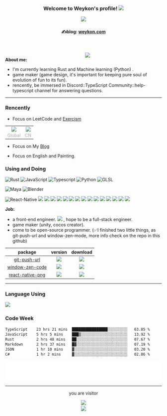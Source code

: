 <!-- https://readme-typing-svg.herokuapp.com/demo/ -->

<h3 align=center>
  Welcome to Weykon's profile!
  <img src="https://media.giphy.com/media/hvRJCLFzcasrR4ia7z/giphy.gif" width="28">
</h3>

<p align="center">
  <a herf="https://git.io/typing-svg"><img src="https://readme-typing-svg.herokuapp.com?font=Shadows+Into+Light&size=30&height=70px&width=300px&pause=500&color=15C800&background=00000000&center=true&vCenter=true&lines=i+love+the+code+world+!"></a>
		<h4 align=center>✍️blog: <a href="https://weykon.com" target="_blank">weykon.com</a></h4>
</p>



<br>
<br>
<img align="right" width="49%" src="https://github-readme-stats.vercel.app/api?username=weykon&count_private=true&include_all_commits=true&show_icons=true">

**About me:**
+ I'm currently learning Rust and Machine learning (Python) .
+ game maker (game design, it's important for  keeping pure soul of evolution of fun to its fun).
+ rencently, be immersed in Discord::TypeScript Community::help-typescript channel for answering questions.

---
### Rencently
- Focus on LeetCode and [Exercism](https://exercism.org/profiles/weykon)
<table rules="none" align="center">
	<tr>
		<td>
			<center>
				<img width="250px" src="https://leetcard.jacoblin.cool/Weykon?theme=nord&font=PT%20Mono&ext=activity&animation=true" />
				<br/>
				<font color="AAAAAA" align="center">Global</font>
			</center>
		</td>
		<td>
			<center>
				<img width="250px" src="https://leetcard.jacoblin.cool/weykon?theme=nord&font=PT%20Mono&ext=activity&site=cn&animation=true" />
				<br/>
        <font color="AAAAAA" align="center">CN</font> 
			</center>
		</td>
	</tr>
</table>
  
- Focus on My [Blog](https://weykon.com)

- Focus on English and Painting.

### Using and Doing

![Rust](http://img.shields.io/badge/-Rust-D2B48?style=flat-square&logo=Rust&logoColor=000000)
![JavaScript](https://img.shields.io/badge/-JavaScript-%23F7DF1C?style=flat-square&logo=javascript&logoColor=ffff4a&color=d1b01f)
![Typescript](http://img.shields.io/badge/-Typescript-ff69b4?style=flat-square&logo=Typescript&logoColor=white)
![Python](http://img.shields.io/badge/-Python-purple?style=flat-square&logo=Python&logoColor=pink)
![GLSL](http://img.shields.io/badge/-GLSL-purple?style=flat-square&logo=GLSL&logoColor=orange)  


![Maya](http://img.shields.io/badge/-Maya-48A0A3?style=flat-square&logo=Maya&logoColor=5AAEAF)
![Blender](http://img.shields.io/badge/-Blender-orange?style=flat-square&logo=Blender&logoColor=5AAEAF)


![React-Native](http://img.shields.io/badge/-ReactNative-blue?style=flat-square&logo=reactnative&logoColor=5AAEAF) 
[![](https://img.shields.io/badge/-Docker-2496ED?style=flat-square&logo=docker&logoColor=ffffff)](https://www.docker.com/)
[![](https://img.shields.io/badge/-NPM-cb3837?style=flat-square&logo=npm&logoColor=white)](https://npmjs.com/)
[![](https://img.shields.io/badge/-Git-f05032?style=flat-square&logo=git&logoColor=white)](https://git-scm.com/)
[![](https://img.shields.io/badge/React-cb3837?style=flat-square&logo=React&logoColor=ffffff)](https://reactjs.org/)
[![](https://img.shields.io/badge/-Electron-6DB33F?style=flat-square&logo=electron&logoColor=ffffff)](https://www.electronjs.org/)
[![](https://img.shields.io/badge/-Node.js-43853d?style=flat-square&logo=node.js&logoColor=ffffff)](https://nodejs.org/)
[![](https://img.shields.io/badge/-Nginx-269539?style=flat-square&logo=nginx&logoColor=ffffff)](https://nginx.org/)
[![](https://img.shields.io/badge/-Redis-dc382d?style=flat-square&logo=redis&logoColor=white)](https://redis.io/)
[![](https://img.shields.io/badge/-Yarn-2496ED?style=flat-square&logo=yarn&logoColor=white)](https://yarnpkg.com/)
[![](https://img.shields.io/badge/-Webpack-3776AB?style=flat-square&logo=webpack&logoColor=white)](https://webpack.js.org/)
[![](https://img.shields.io/badge/-MongoDB-6DB33F?style=flat-square&logo=mongodb&logoColor=white)](https://www.mongodb.com/)
[![](https://img.shields.io/badge/-Tensorflow-fcc624?style=flat-square&logo=tensorflow&logoColor=white)](https://www.tensorflow.org/)
[![](https://img.shields.io/badge/-Keras-f05032?style=flat-square&logo=keras&logoColor=white)](https://keras.io/)
[![](https://img.shields.io/badge/-PyTorch-269539?style=flat-square&logo=pytorch&logoColor=white)](https://pytorch.org/)
[![](https://img.shields.io/badge/-Markdown-003545?style=flat-square&logo=markdown&logoColor=white)](https://daringfireball.net/projects/markdown/)

**Job:**
- a front-end engineer. ![](https://img.shields.io/badge/%20-React-blue) , hope to be a full-stack engineer.
- game maker (unity, cocos creator).
- come to be open-source programmer. (✅I finished two little things, as git-push-url and window-zen-mode, more info check on the repo in this github)  


|  package | version | download |
|  :---: | :---: | :---: | 
| [git-push-url](https://www.npmjs.com/package/git-push-url) |  ![](https://img.shields.io/npm/v/git-push-url?color=green&label=git-push-url&logoColor=green) |![](https://img.shields.io/npm/dy/git-push-url?color=green) |
| [window-zen-code](https://marketplace.visualstudio.com/items?itemName=Weykon.window-zen-mode) | ![](https://img.shields.io/visual-studio-marketplace/v/Weykon.window-zen-mode?color=green) | ![](https://img.shields.io/visual-studio-marketplace/d/Weykon.window-zen-mode?color=green) |
| [react-native-png](https://www.npmjs.com/package/react-native-png) | ![](https://img.shields.io/npm/v/react-native-png?color=green&label=react-native-png&logoColor=pink) | ![](https://img.shields.io/npm/dy/react-native-png?color=green) |

--- 
### Language Using

<img src="https://github-readme-stats.vercel.app/api/top-langs/?username=weykon&layout=compact">

### Code Week
<!--START_SECTION:waka-->

```text
TypeScript    23 hrs 21 mins  ████████████████░░░░░░░░░   63.85 %
JavaScript    5 hrs 5 mins    ███▒░░░░░░░░░░░░░░░░░░░░░   13.92 %
Rust          2 hrs 48 mins   ██░░░░░░░░░░░░░░░░░░░░░░░   07.67 %
Markdown      2 hrs 37 mins   █▓░░░░░░░░░░░░░░░░░░░░░░░   07.19 %
JSON          1 hr 10 mins    ▓░░░░░░░░░░░░░░░░░░░░░░░░   03.20 %
C#            1 hr 2 mins     ▓░░░░░░░░░░░░░░░░░░░░░░░░   02.86 %
```

<!--END_SECTION:waka-->

![code the day](./metrics.plugin.code.svg)

--- 

<div align=center>
  <p> you are visitor </p>
  <img src="https://profile-counter.glitch.me/weykon/count.svg">
<br>
  <img width="250px" src="https://netease-recent-profile.vercel.app/?id=261511375&type=1&number=3&show_percent=1"/>
</div>




